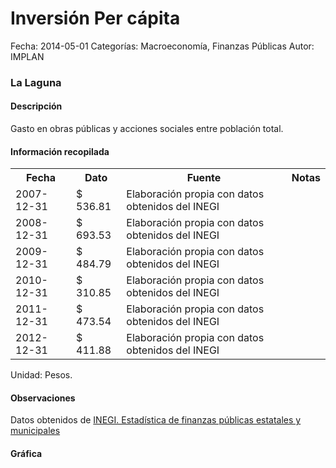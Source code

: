 Inversión Per cápita
=====

Fecha: 2014-05-01
Categorías: Macroeconomía, Finanzas Públicas
Autor: IMPLAN

### La Laguna

#### Descripción

Gasto en obras públicas y acciones sociales entre población total.

#### Información recopilada

<table class="table table-hover table-bordered">
  <tr><th>Fecha</th><th>Dato</th><th>Fuente</th><th>Notas</th></tr>
  <tr><td>2007-12-31</td><td>$ 536.81</td><td>Elaboración propia con datos obtenidos del INEGI</td><td></td></tr>
  <tr><td>2008-12-31</td><td>$ 693.53</td><td>Elaboración propia con datos obtenidos del INEGI</td><td></td></tr>
  <tr><td>2009-12-31</td><td>$ 484.79</td><td>Elaboración propia con datos obtenidos del INEGI</td><td></td></tr>
  <tr><td>2010-12-31</td><td>$ 310.85</td><td>Elaboración propia con datos obtenidos del INEGI</td><td></td></tr>
  <tr><td>2011-12-31</td><td>$ 473.54</td><td>Elaboración propia con datos obtenidos del INEGI</td><td></td></tr>
  <tr><td>2012-12-31</td><td>$ 411.88</td><td>Elaboración propia con datos obtenidos del INEGI</td><td></td></tr>
</table>

Unidad: Pesos.

#### Observaciones

Datos obtenidos de [INEGI. Estadística de finanzas públicas estatales y municipales](http://www.inegi.org.mx/sistemas/olap/Proyectos/bd/continuas/finanzaspublicas/FPMun.asp?s=est&c=11289&proy=efipem_fmun)

#### Gráfica

<div id="Morrisofgzoepr" class="grafica"></div>
  <!-- JAVASCRIPT DE LA GRAFICA EN Morrisofgzoepr -->
  <script>
  new Morris.Bar({
    element: 'Morrisofgzoepr',
    data: [
      { fecha: '2007-12-31', dato: 536.81 },
      { fecha: '2008-12-31', dato: 693.53 },
      { fecha: '2009-12-31', dato: 484.79 },
      { fecha: '2010-12-31', dato: 310.85 },
      { fecha: '2011-12-31', dato: 473.54 },
      { fecha: '2012-12-31', dato: 411.88 }
    ],
    xkey: 'fecha',
    ykeys: ['dato'],
    labels: ['Dato']
  });
  </script>

